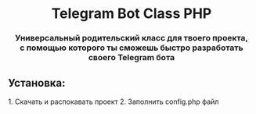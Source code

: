 <h1 align="center">
  Telegram Bot Class PHP
</h1>
<h3 align="center">
  Универсальный родительский класс для твоего проекта,<br> с помощью которого ты сможешь быстро разработать своего Telegram бота<br>
</h3>
<h2>Установка:</h2>
<p style="font: 30px">
  1. Скачать и распокавать проект
  2. Заполнить config.php файл
</p>
